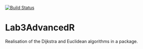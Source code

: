 [![Build Status](https://app.travis-ci.com/AdelaidaK/Lab3AdvancedR.svg?branch=main)](https://app.travis-ci.com/AdelaidaK/Lab3AdvancedR)
# Lab3AdvancedR
Realisation of the Dijkstra and Euclidean algorithms in a package.
